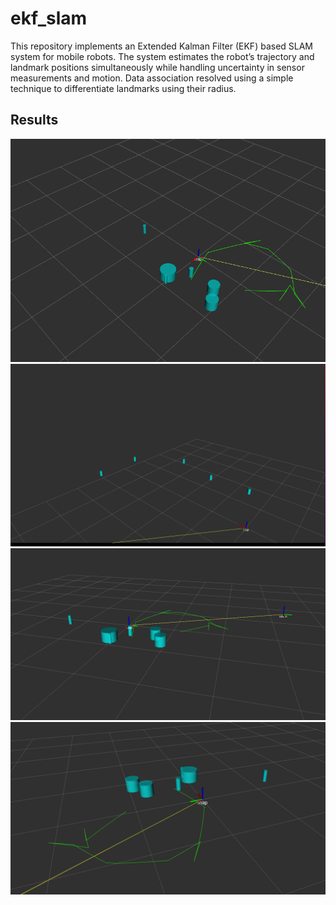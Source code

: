 # ekf_slam
This repository implements an Extended Kalman Filter (EKF) based SLAM system for mobile robots. The system estimates the robot’s trajectory and landmark positions simultaneously while handling uncertainty in sensor measurements and motion. Data association resolved using a simple technique to differentiate landmarks using their radius.
## Results

![Result 1](catkin_ws/src/Results/rviz_1.png)
![Result 2](catkin_ws/src/Results/3.png)
![Result 3](catkin_ws/src/Results/rviz_screenshot_2025_09_26-18_12_47.png)
![Result 4](catkin_ws/src/Results/rviz_screenshot_2025_09_26-18_13_36.png)
